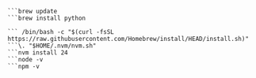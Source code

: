 
``` /bin/bash -c "$(curl -fsSL https://raw.githubusercontent.com/Homebrew/install/HEAD/install.sh)"
```brew update 
```brew install python
```
```https://portswigger.net/burp/releases/professional-community-2025-8-4
``` /bin/bash -c "$(curl -fsSL https://raw.githubusercontent.com/Homebrew/install/HEAD/install.sh)"
```\. "$HOME/.nvm/nvm.sh"
```nvm install 24
```node -v 
```npm -v




